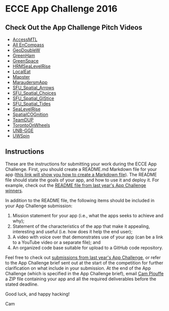 ECCE App Challenge 2016
==================

## Check Out the App Challenge Pitch Videos
* [AccessMTL](http://ecce.esri.ca/app-challenge-videos/AccessMTL.mp4)
* [All EnCompass](https://youtu.be/FYLr6UYrtXs)
* [GeoDoubleW](http://ecce.esri.ca/app-challenge-videos/GeoDoubleW.mp4)
* [GreenHam](https://vimeo.com/157817386)
* [GreenSpace](http://ecce.esri.ca/app-challenge-videos/GreenSpace.webm)
* [HRMSeaLevelRise](http://ecce.esri.ca/app-challenge-videos/HRMSeaLevelRise.mov)
* [LocalEat](http://ecce.esri.ca/app-challenge-videos/LocalEat.m4v)
* [Mapster](http://ecce.esri.ca/app-challenge-videos/Mapster.m4v)
* [MaraudersmApp](http://ecce.esri.ca/app-challenge-videos/maraudersmApp.mp4)
* [SFU_Spatial_Arrows](https://youtu.be/6bcGmprNkxM)
* [SFU_Spatial_Choices](https://youtu.be/NBXhLngLdnQ)
* [SFU_Spatial_GIStice](http://ecce.esri.ca/app-challenge-videos/SFU_Spatial_GIStice.mp4)
* [SFU_Spatial_Tides](http://ecce.esri.ca/app-challenge-videos/SFU_Spatial_Tides.mov)
* [SeaLevelRise](http://ecce.esri.ca/app-challenge-videos/SeaLevelRise.wmv)
* [SpatialCOGnition](http://ecce.esri.ca/app-challenge-videos/SpatialCOGnition.wmv)
* [TeamDUP](http://ecce.esri.ca/app-challenge-videos/TeamDUP.mov)
* [TorontoOnWheels](http://ecce.esri.ca/app-challenge-videos/TorontoOnWheels.mp4)
* [UNB-GGE](http://ecce.esri.ca/app-challenge-videos/UNB-GGE.mp4)
* [UWSpin](http://ecce.esri.ca/app-challenge-videos/UWSpin.mp4)

## Instructions
These are the instructions for submitting your work during the ECCE App Challenge. First, you should create a README.md Markdown file for your app ([this link will show you how to create a Markdown file](http://markdownlivepreview.com)).  The README file should state the goals of your app, and how to use it and deploy it.  For example, check out the [README file from last year's App Challenge winners](https://github.com/EsriCanada-CE/ecce-app-challenge-2015/tree/master/UW_TeamSDS).

In addition to the README file, the following items should be included in your App Challenge submission:

1. Mission statement for your app (i.e., what the apps seeks to achieve and why);
1. Statement of the characteristics of the app that make it appealing, interesting and useful  (i.e. how does it help the end user);
1. A video with voice over that demonstrates use of your app (can be a link to a YouTube video or a separate file); and
1. An organized code base suitable for upload to a GitHub code repository.

Feel free to check out [submissions from last year's App Challenge](https://github.com/EsriCanada-CE/ecce-app-challenge-2015), or refer to the App Challenge brief sent out at the start of the competition for further clarification on what include in your submission.  At the end of the App Challenge (which is specified in the App Challenge brief), email [Cam Plouffe](mailto:cplouffe@esri.ca) a ZIP file containing your app and all the required deliverables before the stated deadline.

Good luck, and happy hacking!

Cam
